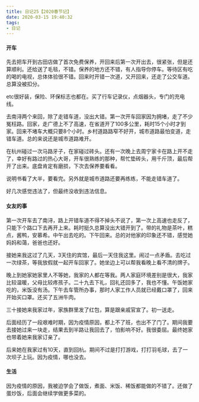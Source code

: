 ```yaml
---
title: 日记25【2020春节记】
date: 2020-03-15 19:40:32
tags:
- 日记
---
```


#### 开车

先去把车开到古田店做了首次免费保养，开回来后第一次开出去，很紧张，但是还算顺利。还给送了毛毯，不错。保养的地方还不错，有人指导你停车。等待区有吃的喝的电视，总体体验很不错。回来时开错一次道，又开回来，还走了公交车道。总算没被扣分。

etc很好装，保险、环保标志也都在。买了行车记录仪，点烟器头，专门的充电线。

去南浔两个来回，除了走错车道，没出大错。第一次开车回家因为拥堵，走了不少冤枉路。回家，走广德上不了高速，在省道开了100多公里，耗时15个小时才到家。回来不堵车大概只要8个小时。乡村道路路窄不好开，城市道路最怕变道，走错车道。总的来说还是城市道路难开。

在杭州碰过一次马路牙子，在家碰过砖头。还有一次晚上去周宁家卡在路上开不走了，幸好有路过的热心大哥，开车很熟练的那种，帮忙垫砖头，用千斤顶，最后帮开了出来。底盘肯定有磨损，下次去保养要看看。

说明书看了大半，要看完。另外就是城市道路还要再练练，不能走错车道了。

好几次感觉违法了，但最终没收到违法信息。

#### 女友的事

第一次开车去了南浔，路上开错车道不得不掉头不说了，第一次上高速也走反了，只能下个路口下去再开上来。耗时挺久总算没出大错开到了。带的礼物是茶叶，糕点，酱鸭，安慕希。中午出去吃的。下午回来。总的对他家的印象还不错，感觉她妈妈和蔼，爸爸也还好。

接她来我这过了几天，3天住的宾馆，最后一天住我这里。闹过一点矛盾。去吃过一次绿茶，等我放假就一起开车回家了。她坐边上可以帮我看晚上看不清的牌子。

晚上到她家她家里人不等她，我家的人都在等我。两人家庭环境差别是很大，我家比较温暖，父母比较疼孩子。二十九去下礼，回礼还回多了，我也不懂。午饭她家吃的，米饭没有汤。下午去车管所办事，那时人家工作人员就已经戴口罩了，回来开始买口罩。还买了五洲牛肉。

三十接她来我家过年，家族群里发了红包，算是跟亲戚官宣了。初一送走。

后面经历了一段艰难时期，因为疫情原因，都上不了班，也出不了门了。期间我要去接她过来一块走，结果去到半路让我回去了，怕影响不好。我很委屈。最终她家也带着她来我家订亲了。

后来她在我家过有10天，直到回杭。期间不过是打打游戏，打打羽毛球，去了一次坝子上玩。因为疫情，哪也没去。

#### 生活

因为疫情的原因，我被迫学会了做饭，煮面、米饭、稀饭都能做的不错了。还做了蛋炒饭，后面会继续学做更多菜的。
